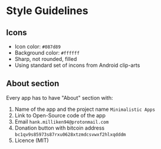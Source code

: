 # Style Guidelines

## Icons
- Icon color: `#087d89`
- Background color: `#ffffff`
- Sharp, not rounded, filled
- Using standard set of incons from Android clip-arts

## About section
Every app has to have "About" section with:

1. Name of the app and the project name `Minimalistic Apps`
2. Link to Open-Source code of the app
3. Email `hank.milliken94@protonmail.com`
4. Donation button with bitcoin address `bc1qv9s85973s87rxu0628xtzmdcsvwxf2hlxqdddm`
5. Licence (MIT)
